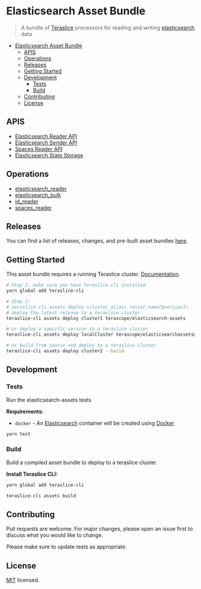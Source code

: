# Elasticsearch Asset Bundle

> A bundle of [Teraslice](https://terascope.github.io/teraslice) processors for reading and writing [elasticsearch](https://www.elastic.co/elasticsearch) data

- [Elasticsearch Asset Bundle](#elasticsearch-asset-bundle)
  - [APIS](#apis)
  - [Operations](#operations)
  - [Releases](#releases)
  - [Getting Started](#getting-started)
  - [Development](#development)
    - [Tests](#tests)
    - [Build](#build)
  - [Contributing](#contributing)
  - [License](#license)

## APIS

- [Elasticsearch Reader API](./docs/asset/apis/elasticsearch_reader_api)
- [Elasticsearch Sender API](./docs/asset/apis/elasticsearch_sender_api)
- [Spaces Reader API](./docs/asset/apis/spaces_reader_api)
- [Elasticsearch State Storage](./docs/asset/apis/elasticsearch_state_storage)

## Operations

- [elasticsearch_reader](./docs/asset/operations/elasticsearch_reader)
- [elasticsearch_bulk](./docs/asset/operations/elasticsearch_bulk)
- [id_reader](./docs/asset/operations/id_reader)
- [spaces_reader](./docs/asset/operations/spaces_reader)

## Releases

You can find a list of releases, changes, and pre-built asset bundles [here](https://github.com/terascope/elasticsearch-assets/releases).

## Getting Started

This asset bundle requires a running Teraslice cluster. [Documentation](https://github.com/terascope/teraslice/blob/master/README.md).

```bash
# Step 1: make sure you have teraslice-cli installed
yarn global add teraslice-cli

# Step 2:
# teraslice-cli assets deploy <cluster_alias> <asset-name[@version]>
# deploy the latest release to a teraslice cluster
teraslice-cli assets deploy cluster1 terascope/elasticsearch-assets

# or deploy a specific version to a teraslice cluster
teraslice-cli assets deploy localCluster terascope/elasticsearchassets@4.3.0

# or build from source and deploy to a teraslice cluster
teraslice-cli assets deploy cluster2 --build
```

## Development

### Tests

Run the elasticsearch-assets tests

**Requirements:**

- `docker` - An [Elasticsearch](https://hub.docker.com/r/elastic/elasticsearch) container will be created using [Docker](https://docs.docker.com/get-started/)

```bash
yarn test
```

### Build

Build a compiled asset bundle to deploy to a teraslice cluster.

**Install Teraslice CLI:**

```bash
yarn global add teraslice-cli
```

```bash
teraslice-cli assets build
```

## Contributing

Pull requests are welcome. For major changes, please open an issue first to discuss what you would like to change.

Please make sure to update tests as appropriate.

## License

[MIT](./LICENSE) licensed.
